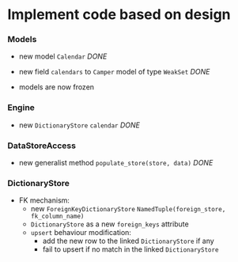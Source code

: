 # Implement code based on design


### Models

- new model `Calendar` *DONE*
- new field `calendars` to `Camper` model of type `WeakSet` *DONE*

- models are now frozen

### Engine

- new `DictionaryStore` `calendar` *DONE*

### DataStoreAccess

- new generalist method `populate_store(store, data)` *DONE*

### DictionaryStore

- FK mechanism:
  - new `ForeignKeyDictionaryStore` `NamedTuple(foreign_store,
    fk_column_name)`
  - `DictionaryStore` as a new `foreign_keys` attribute
  - `upsert` behaviour modification:
    - add the new row to the linked `DictionaryStore` if any
    - fail to upsert if no match in the linked `DictionaryStore`
